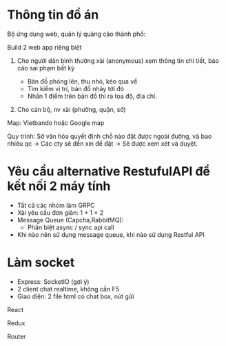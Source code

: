 # Thông tin đồ án

Bộ ứng dụng web, quản lý quảng cáo thành phố:

Build 2 web app riêng biệt

1. Cho người dân bình thường xài (anonymous) xem thông tin chi tiết, báo cáo sai phạm bất kỳ

   - Bản đồ phóng lên, thu nhỏ, kéo qua về
   - Tìm kiếm vị trí, bản đồ nhảy tới đó
   - Nhấn 1 điểm trên bản đồ thì ra tọa độ, địa chỉ.

2. Cho cán bộ, nv xài (phường, quận, sở)

Map: Vietbando hoặc Google map

Quy trình: Sở văn hóa quyết định chỗ nào đặt được ngoài đường, và bao nhiêu qc -> Các cty sẽ đến xin để đặt -> Sẽ được xem xét và duyệt.

# Yêu cầu alternative RestufulAPI để kết nối 2 máy tính

- Tất cả các nhóm làm GRPC
- Xài yêu cầu đơn giản: 1 + 1 = 2
- Message Queue (Capcha,RabbitMQ):
  - Phân biệt async / sync api call
- Khi nào nên sử dụng message queue, khi nào sử dụng Restful API

# Làm socket

- Express: SocketIO (gợi ý)
- 2 client chat realtime, không cần F5
- Giao diện: 2 file html có chat box, nút gửi

React

Redux

Router

